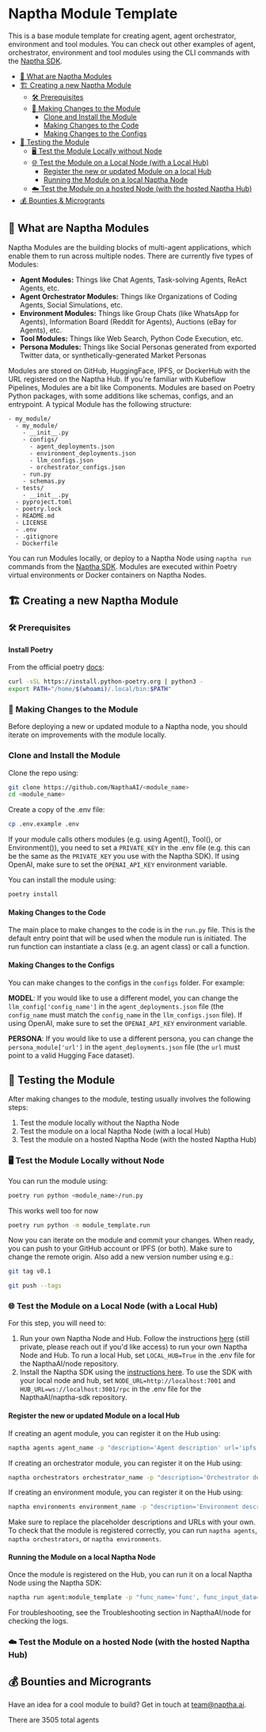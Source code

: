# Naptha Module Template

This is a base module template for creating agent, agent orchestrator, environment and tool modules. You can check out other examples of agent, orchestrator, environment and tool modules using the CLI commands with the [Naptha SDK](https://github.com/NapthaAI/naptha-sdk). 

- [🧩 What are Naptha Modules](#-what-are-naptha-modules)
- [🏗 Creating a new Naptha Module](#-creating-a-new-naptha-module)
  - [🛠️ Prerequisites](#-prerequisites)
  - [🔧 Making Changes to the Module](#-making-changes-to-the-module)
    - [Clone and Install the Module](#clone-and-install-the-module)
    - [Making Changes to the Code](#making-changes-to-the-code)
    - [Making Changes to the Configs](#making-changes-to-the-configs)
- [🧪 Testing the Module](#-testing-the-module)
  - [🖥️ Test the Module Locally without Node](#-test-the-module-locally-without-node)
  - [🌐 Test the Module on a Local Node (with a Local Hub)](#-test-the-module-on-a-local-node-with-a-local-hub)
    - [Register the new or updated Module on a local Hub](#register-the-new-or-updated-module-on-a-local-hub)
    - [Running the Module on a local Naptha Node](#running-the-module-on-a-local-naptha-node)
  - [☁️ Test the Module on a hosted Node (with the hosted Naptha Hub)](#-test-the-module-on-a-hosted-node-with-the-hosted-naptha-hub)
- [💰 Bounties & Microgrants](#-bounties-and-microgrants)

## 🧩 What are Naptha Modules

Naptha Modules are the building blocks of multi-agent applications, which enable them to run across multiple nodes. There are currently five types of Modules:

- **Agent Modules:** Things like Chat Agents, Task-solving Agents, ReAct Agents, etc.
- **Agent Orchestrator Modules:** Things like Organizations of Coding Agents, Social Simulations, etc.
- **Environment Modules:** Things like Group Chats (like WhatsApp for Agents), Information Board (Reddit for Agents), Auctions (eBay for Agents), etc.
- **Tool Modules:** Things like Web Search, Python Code Execution, etc.
- **Persona Modules:** Things like Social Personas generated from exported Twitter data, or synthetically-generated Market Personas

Modules are stored on GitHub, HuggingFace, IPFS, or DockerHub with the URL registered on the Naptha Hub. If you're familiar with Kubeflow Pipelines, Modules are a bit like Components. Modules are based on Poetry Python packages, with some additions like schemas, configs, and an entrypoint. A typical Module has the following structure:

```
- my_module/
  - my_module/
    - __init__.py
    - configs/
      - agent_deployments.json
      - environment_deployments.json
      - llm_configs.json
      - orchestrator_configs.json
    - run.py
    - schemas.py
  - tests/
    - __init__.py
  - pyproject.toml
  - poetry.lock
  - README.md
  - LICENSE
  - .env
  - .gitignore
  - Dockerfile
```

You can run Modules locally, or deploy to a Naptha Node using `naptha run` commands from the [Naptha SDK](https://github.com/NapthaAI/naptha-sdk). Modules are executed within Poetry virtual environments or Docker containers on Naptha Nodes.

## 🏗 Creating a new Naptha Module

### 🛠 Prerequisites 

#### Install Poetry 

From the official poetry [docs](https://python-poetry.org/docs/#installing-with-the-official-installer):

```bash
curl -sSL https://install.python-poetry.org | python3 -
export PATH="/home/$(whoami)/.local/bin:$PATH"
```

### 🔧 Making Changes to the Module

Before deploying a new or updated module to a Naptha node, you should iterate on improvements with the module locally. 

### Clone and Install the Module

Clone the repo using:

```bash
git clone https://github.com/NapthaAI/<module_name>
cd <module_name>
```

Create a copy of the .env file:

```bash
cp .env.example .env
```

If your module calls others modules (e.g. using Agent(), Tool(), or Environment()), you need to set a ```PRIVATE_KEY``` in the .env file (e.g. this can be the same as the ```PRIVATE_KEY``` you use with the Naptha SDK). If using OpenAI, make sure to set the ```OPENAI_API_KEY``` environment variable.

You can install the module using:

```bash
poetry install
```

#### Making Changes to the Code

The main place to make changes to the code is in the ```run.py``` file. This is the default entry point that will be used when the module run is initiated. The run function can instantiate a class (e.g. an agent class) or call a function. 

#### Making Changes to the Configs

You can make changes to the configs in the ```configs``` folder. For example:

**MODEL**: If you would like to use a different model, you can change the ```llm_config['config_name']``` in the ```agent_deployments.json``` file (the ```config_name``` must match the ```config_name``` in the ```llm_configs.json``` file). If using OpenAI, make sure to set the ```OPENAI_API_KEY``` environment variable.

**PERSONA**: If you would like to use a different persona, you can change the ```persona_module['url']``` in the ```agent_deployments.json``` file (the ```url``` must point to a valid Hugging Face dataset).

## 🧪 Testing the Module

After making changes to the module, testing usually involves the following steps:

1. Test the module locally without the Naptha Node
2. Test the module on a local Naptha Node (with a local Hub)
3. Test the module on a hosted Naptha Node (with the hosted Naptha Hub)

### 🖥️ Test the Module Locally without Node

You can run the module using:

```bash
poetry run python <module_name>/run.py
```

This works well too for now 
```bash
poetry run python -m module_template.run
```

Now you can iterate on the module and commit your changes. When ready, you can push to your GitHub account or IPFS (or both). Make sure to change the remote origin. Also add a new version number using e.g.:

```bash
git tag v0.1
```

```bash
git push --tags
```

### 🌐 Test the Module on a Local Node (with a Local Hub)

For this step, you will need to:

1. Run your own Naptha Node and Hub. Follow the instructions [here](https://github.com/NapthaAI/node) (still private, please reach out if you'd like access) to run your own Naptha Node and Hub. To run a local Hub, set ```LOCAL_HUB=True``` in the .env file for the NapthaAI/node repository.
2. Install the Naptha SDK using the [instructions here](https://github.com/NapthaAI/naptha-sdk). To use the SDK with your local node and hub, set ```NODE_URL=http://localhost:7001``` and ```HUB_URL=ws://localhost:3001/rpc``` in the .env file for the NapthaAI/naptha-sdk repository.

#### Register the new or updated Module on a local Hub

If creating an agent module, you can register it on the Hub using:

```bash
naptha agents agent_name -p "description='Agent description' url='ipfs://QmNer9SRKmJPv4Ae3vdVYo6eFjPcyJ8uZ2rRSYd3koT6jg' type='package' version='0.1'" 
```

If creating an orchestrator module, you can register it on the Hub using:

```bash
naptha orchestrators orchestrator_name -p "description='Orchestrator description' url='ipfs://QmNer9SRKmJPv4Ae3vdVYo6eFjPcyJ8uZ2rRSYd3koT6jg' type='package' version='0.1'" 
```

If creating an environment module, you can register it on the Hub using:

```bash
naptha environments environment_name -p "description='Environment description' url='ipfs://QmNer9SRKmJPv4Ae3vdVYo6eFjPcyJ8uZ2rRSYd3koT6jg' type='package' version='0.1'" 
```

Make sure to replace the placeholder descriptions and URLs with your own. To check that the module is registered correctly, you can run ```naptha agents```, ```naptha orchestrators```, or ```naptha environments```.

#### Running the Module on a local Naptha Node

Once the module is registered on the Hub, you can run it on a local Naptha Node using the Naptha SDK:

```bash
naptha run agent:module_template -p "func_name='func', func_input_data='gm...'" 
```

For troubleshooting, see the Troubleshooting section in NapthaAI/node for checking the logs.

### ☁️ Test the Module on a hosted Node (with the hosted Naptha Hub)

## 💰 Bounties and Microgrants

Have an idea for a cool module to build? Get in touch at team@naptha.ai.

There are 3505 total agents

